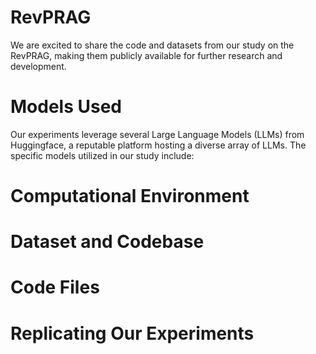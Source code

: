 # RevPRAG
We are excited to share the code and datasets from our study on the RevPRAG, making them publicly available for further research and development.

# Models Used
Our experiments leverage several Large Language Models (LLMs) from Huggingface, a reputable platform hosting a diverse array of LLMs. The specific models utilized in our study include:

# Computational Environment


# Dataset and Codebase


# Code Files


# Replicating Our Experiments


